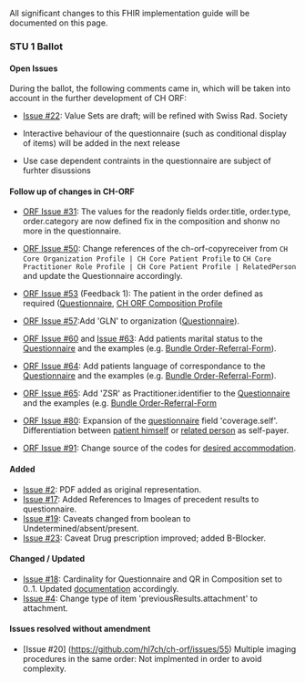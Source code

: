 
All significant changes to this FHIR implementation guide will be documented on this page.   

### STU 1 Ballot

#### Open Issues
During the ballot, the following comments came in, which will be taken into account in the further development of CH ORF:

* [Issue #22](https://github.com/hl7ch/ch-rad-order/issues/22): Value Sets are draft; will be refined with Swiss Rad. Society 

* Interactive behaviour of the questionnaire (such as conditional display of items) will be added in the next release
* Use case dependent contraints in the questionnaire are subject of furhter disussions 

#### Follow up of changes in CH-ORF
* [ORF Issue #31](https://github.com/hl7ch/ch-orf/issues/31): The values for the readonly fields order.title, order.type, order.category are now defined fix in the composition and shonw no more in the questionnaire. 

* [ORF Issue #50](https://github.com/hl7ch/ch-orf/issues/50): Change references of the ch-orf-copyreceiver from `CH Core Organization Profile | CH Core Patient Profile` to `CH Core Practitioner Role Profile | CH Core Patient Profile | RelatedPerson` and update the Questionnaire accordingly.
   
* [ORF Issue #53](https://github.com/hl7ch/ch-orf/issues/53) (Feedback 1): The patient in the order defined as required ([Questionnaire](Questionnaire-order-referral-form.html), [CH ORF Composition Profile](StructureDefinition-ch-orf-composition.html)

* [ORF Issue #57](https://github.com/hl7ch/ch-orf/issues/57):Add 'GLN' to organization ([Questionnaire](Questionnaire-order-referral-form.html)).

* [ORF Issue #60](https://github.com/hl7ch/ch-orf/issues/60) and [Issue #63](https://github.com/hl7ch/ch-orf/issues/63):   Add patients marital status to the [Questionnaire](Questionnaire-order-referral-form.html) and the examples (e.g. [Bundle Order-Referral-Form](Bundle-bundle-order-referral-form.html)).
    
* [ORF Issue #64](https://github.com/hl7ch/ch-orf/issues/64): Add patients language of correspondance to the [Questionnaire](Questionnaire-order-referral-form.html) and the examples (e.g. [Bundle Order-Referral-Form](Bundle-bundle-order-referral-form.html)).
  
* [ORF Issue #65](https://github.com/hl7ch/ch-orf/issues/65): Add 'ZSR' as Practitioner.identifier to the [Questionnaire](Questionnaire-order-referral-form.html) and the examples (e.g. [Bundle Order-Referral-Form](Bundle-bundle-order-referral-form.html)

* [ORF Issue #80](https://github.com/hl7ch/ch-orf/issues/80): Expansion of the [questionnaire](Questionnaire-order-referral-form.html) field 'coverage.self'. Differentiation between [patient himself](Coverage-CoverageSelfPatient.html) or [related person](Coverage-CoverageSelfRelatedPerson.html) as self-payer.

* [ORF Issue #91](https://github.com/hl7ch/ch-orf/issues/91): Change source of the codes for [desired accommodation](ValueSet-ch-orf-vs-desiredaccommodation.html).

#### Added
* [Issue #2](https://github.com/hl7ch/ch-rad-order/issues/2): PDF added as original representation.
* [Issue #17](https://github.com/hl7ch/ch-rad-order/issues/17): Added References to Images of precedent results to questionnaire.
* [Issue #19](https://github.com/hl7ch/ch-rad-order/issues/19): Caveats changed from boolean to Undetermined/absent/present.
* [Issue #23](https://github.com/hl7ch/ch-rad-order/issues/23): Caveat Drug prescription improved; added B-Blocker.

#### Changed / Updated
* [Issue #18](https://github.com/hl7ch/ch-rad-order/issues/18): Cardinality for Questionnaire and QR in Composition set to 0..1. Updated [documentation](http://fhir.ch/ig/ch-rad-order/index.html) accordingly.
* [Issue #4](https://github.com/hl7ch/ch-rad-order/issues/4): Change type of item 'previousResults.attachment' to attachment.

#### Issues resolved without amendment
 * [Issue #20] (https://github.com/hl7ch/ch-orf/issues/55) Multiple imaging procedures in the same order: Not implmented in order to avoid complexity. 
